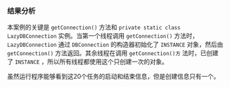 ### 结果分析

本案例的关键是 `getConnection()` 方法和 `private static class LazyDBConnection` 实例。当第一个线程调用 `getConnection()` 方法时， `LazyDBConnection` 通过 `DBConnection` 的构造器初始化了 `INSTANCE` 对象，然后由 `getConnection()` 方法返回。其余线程在调用 `getConnection()方` 法时，已创建了 `INSTANCE` ，所以所有线程都使用这个只创建一次的对象。

虽然运行程序能够看到这20个任务的启动和结束信息，但是创建信息只有一个。

